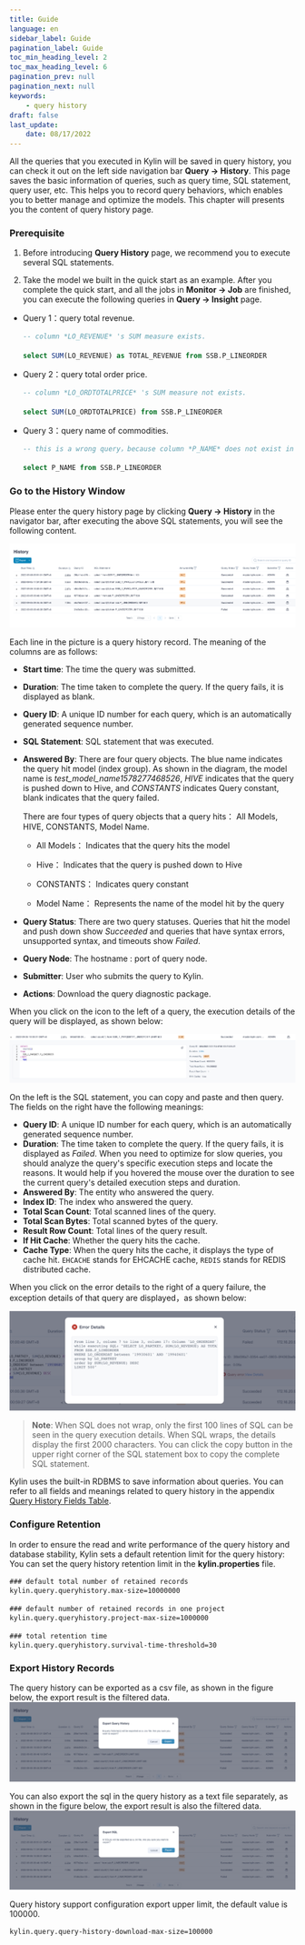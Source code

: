 ```yaml
---
title: Guide
language: en
sidebar_label: Guide
pagination_label: Guide
toc_min_heading_level: 2
toc_max_heading_level: 6
pagination_prev: null
pagination_next: null
keywords:
    - query history
draft: false
last_update:
    date: 08/17/2022
---
```


All the queries that you executed in Kylin will be saved in query history, you can check it out on the left side navigation bar **Query -> History**.
This page saves the basic information of queries, such as query time, SQL statement, query user, etc. This helps you to record query behaviors, which enables you to better manage and optimize the models. This chapter will presents you the content of query history page.



### Prerequisite

1. Before introducing **Query History** page, we recommend you to execute several SQL statements.

2. Take the model we built in the quick start as an example. After you complete the quick start, and all the jobs in **Monitor -> Job** are finished, you can execute the following queries in **Query -> Insight** page.


- Query 1：query total revenue.

  ```sql
  -- column *LO_REVENUE* 's SUM measure exists.
  
  select SUM(LO_REVENUE) as TOTAL_REVENUE from SSB.P_LINEORDER
  ```

- Query 2：query total order price.

  ```sql
  -- column *LO_ORDTOTALPRICE* 's SUM measure not exists.
  
  select SUM(LO_ORDTOTALPRICE) from SSB.P_LINEORDER
  ```

- Query 3：query name of commodities.

  ```sql
  -- this is a wrong query，because column *P_NAME* does not exist in table *P_LINEORDER*.
  
  select P_NAME from SSB.P_LINEORDER
  ```


### Go to the History Window

Please enter the query history page by clicking **Query -> History** in the navigator bar, after executing the above SQL statements, you will see the following content.

![Query History](../images/query_history/history1.png)

Each line in the picture is a query history record. The meaning of the columns are as follows:

- **Start time**: The time the query was submitted.

- **Duration**: The time taken to complete the query. If the query fails, it is displayed as blank.

- **Query ID**: A unique ID number for each query, which is an automatically generated sequence number.

- **SQL Statement**: SQL statement that was executed.

- **Answered By**: There are four query objects. The blue name indicates the query hit model (index group). As shown in the diagram, the model name is *test_model_name1578277468526*, *HIVE* indicates that the query is pushed down to Hive, and *CONSTANTS* indicates Query constant, blank indicates that the query failed.

  There are four types of query objects that a query hits： All Models, HIVE, CONSTANTS, Model Name.

    - All Models： Indicates that the query hits the model

    - Hive： Indicates that the query is pushed down to Hive

    - CONSTANTS： Indicates query constant

    - Model Name： Represents the name of the model hit by the query

- **Query Status**: There are two query statuses. Queries that hit the model and push down show *Succeeded* and queries that have syntax errors, unsupported syntax, and timeouts show *Failed*.

- **Query Node**: The hostname : port of query node.

- **Submitter**: User who submits the query to Kylin.

- **Actions**: Download the query diagnostic package.

When you click on the icon to the left of a query, the execution details of the query will be displayed, as shown below:

![Query Execution Detail](../images/query_history/history2.png)

On the left is the SQL statement, you can copy and paste and then query. The fields on the right have the following meanings:

- **Query ID**: A unique ID number for each query, which is an automatically generated sequence number.
- **Duration**: The time taken to complete the query. If the query fails, it is displayed as *Failed*. When you need to optimize for slow queries, you should analyze the query's specific execution steps and locate the reasons. It would help if you hovered the mouse over the duration to see the current query's detailed execution steps and duration.
- **Answered By**: The entity who answered the query.
- **Index ID**: The index who answered the query.
- **Total Scan Count**: Total scanned lines of the query.
- **Total Scan Bytes**: Total scanned bytes of the query.
- **Result Row Count**: Total lines of the query result.
- **If Hit Cache**: Whether the query hits the cache.
- **Cache Type**: When the query hits the cache, it displays the type of cache hit. `EHCACHE` stands for EHCACHE cache, `REDIS` stands for REDIS distributed cache.

When you click on the error details to the right of a query failure, the exception details of that query are displayed，as shown below:

![Query Exception Message](../images/query_history/history5.png)

> **Note**: When SQL does not wrap, only the first 100 lines of SQL can be seen in the query execution details. When SQL wraps, the details display the first 2000 characters. You can click the copy button in the upper right corner of the SQL statement box to copy the complete SQL statement.

Kylin uses the built-in RDBMS to save information about queries. You can refer to all fields and meanings related to query history in the appendix [Query History Fields Table](../../deployment/on-premises/rdbms_metastore/query_history_fields.md).



### Configure Retention

In order to ensure the read and write performance of the query history and database stability, Kylin sets a default retention limit for the query history:
You can set the query history retention limit in the **kylin.properties** file.
```shell
### default total number of retained records
kylin.query.queryhistory.max-size=10000000

### default number of retained records in one project
kylin.query.queryhistory.project-max-size=1000000

### total retention time
kylin.query.queryhistory.survival-time-threshold=30
```


### Export History Records

The query history can be exported as a csv file, as shown in the figure below, the export result is the filtered data.
![Export query history](../images/query_history/history3.png)

You can also export the sql in the query history as a text file separately, as shown in the figure below, the export result is also the filtered data.
![Export SQL](../images/query_history/history4.png)

Query history support configuration export upper limit, the default value is 100000.
```shell
kylin.query.query-history-download-max-size=100000
```

